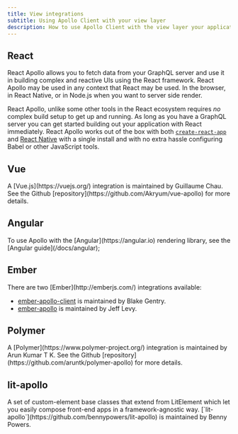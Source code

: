 ```yaml
---
title: View integrations
subtitle: Using Apollo Client with your view layer
description: How to use Apollo Client with the view layer your application is developed in!
---
```


<h2 id="react" title="React">React</h2>
React Apollo allows you to fetch data from your GraphQL server and use it in building complex and reactive UIs using the React framework. React Apollo may be used in any context that React may be used. In the browser, in React Native, or in Node.js when you want to server side render.

React Apollo, unlike some other tools in the React ecosystem requires _no_ complex build setup to get up and running. As long as you have a GraphQL server you can get started building out your application with React immediately. React Apollo works out of the box with both [`create-react-app`](https://github.com/facebookincubator/create-react-app) and [React Native](http://facebook.github.io/react-native
) with a single install and with no extra hassle configuring Babel or other JavaScript tools.

<h2 id="vue" title="Vue">Vue</h2>
A [Vue.js](https://vuejs.org/) integration is maintained by Guillaume Chau. See the Github [repository](https://github.com/Akryum/vue-apollo) for more details.

<h2 id="angular" title="Angular">Angular</h2>
To use Apollo with the [Angular](https://angular.io) rendering library, see the [Angular guide](/docs/angular);

<h2 id="ember" title="Ember">Ember</h2>
There are two [Ember](http://emberjs.com/) integrations available:

* [ember-apollo-client](https://github.com/bgentry/ember-apollo-client) is maintained by Blake Gentry.
* [ember-apollo](https://github.com/jlevycpa/ember-apollo) is maintained by Jeff Levy.

<h2 id="polymer" title="Polymer">Polymer</h2>
A [Polymer](https://www.polymer-project.org/) integration is maintained by Arun Kumar T K. See the Github [repository](https://github.com/aruntk/polymer-apollo) for more details.

<h2 id="lit-apollo" title="lit-apollo">lit-apollo</h2>
A set of custom-element base classes that extend from LitElement which let you easily compose front-end apps in a framework-agnostic way. [`lit-apollo`](https://github.com/bennypowers/lit-apollo) is maintained by Benny Powers.
